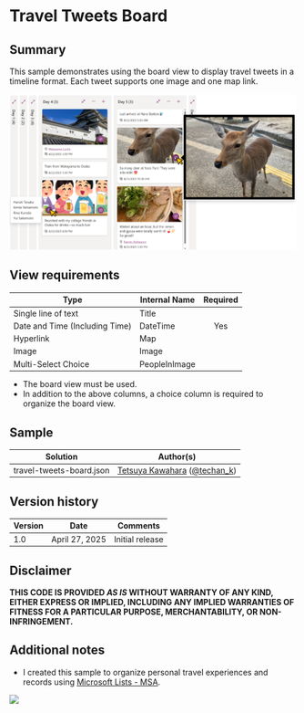 # Travel Tweets Board

## Summary

This sample demonstrates using the board view to display travel tweets in a timeline format. Each tweet supports one image and one map link.

![screenshot of the sample](./assets/screenshot.png)

## View requirements

|Type                          |Internal Name|Required|
|------------------------------|-------------|:------:|
|Single line of text           |Title        |        |
|Date and Time (Including Time)|DateTime     |Yes     |
|Hyperlink                     |Map          |        |
|Image                         |Image        |        |
|Multi-Select Choice           |PeopleInImage|        |

- The board view must be used.
- In addition to the above columns, a choice column is required to organize the board view.

## Sample

Solution|Author(s)
--------|---------
travel-tweets-board.json | [Tetsuya Kawahara](https://github.com/tecchan1107) ([@techan_k](https://twitter.com/techan_k))

## Version history

Version |Date           |Comments
--------|---------------|--------------------------------
1.0     |April 27, 2025 |Initial release

## Disclaimer
**THIS CODE IS PROVIDED *AS IS* WITHOUT WARRANTY OF ANY KIND, EITHER EXPRESS OR IMPLIED, INCLUDING ANY IMPLIED WARRANTIES OF FITNESS FOR A PARTICULAR PURPOSE, MERCHANTABILITY, OR NON-INFRINGEMENT.**

## Additional notes

- I created this sample to organize personal travel experiences and records using [Microsoft Lists - MSA](https://www.microsoft.com/microsoft-365/microsoft-lists-preview).

<img src="https://pnptelemetry.azurewebsites.net/list-formatting/view-samples/travel-tweets-board" />
